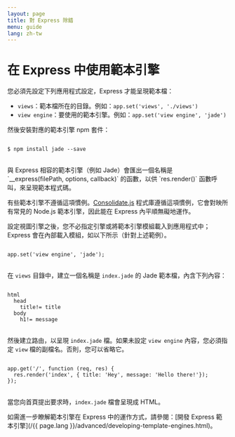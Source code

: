```yaml
---
layout: page
title: 對 Express 除錯
menu: guide
lang: zh-tw
---
```


# 在 Express 中使用範本引擎

您必須先設定下列應用程式設定，Express 才能呈現範本檔：

* `views`：範本檔所在的目錄。例如：`app.set('views', './views')`
* `view engine`：要使用的範本引擎。例如：`app.set('view engine', 'jade')`

然後安裝對應的範本引擎 npm 套件：

<pre>
<code class="language-sh" translate="no">
$ npm install jade --save
</code>
</pre>

<div class="doc-box doc-notice" markdown="1">
與 Express 相容的範本引擎（例如 Jade）會匯出一個名稱是 `__express(filePath, options, callback)` 的函數，以供 `res.render()` 函數呼叫，來呈現範本程式碼。

有些範本引擎不遵循這項慣例。[Consolidate.js](https://www.npmjs.org/package/consolidate) 程式庫遵循這項慣例，它會對映所有常見的 Node.js 範本引擎，因此能在 Express 內平順無礙地運作。
</div>

設定視圖引擎之後，您不必指定引擎或將範本引擎模組載入到應用程式中；Express 會在內部載入模組，如以下所示（針對上述範例）。

<pre>
<code class="language-javascript" translate="no">
app.set('view engine', 'jade');
</code>
</pre>

在 `views` 目錄中，建立一個名稱是 `index.jade` 的 Jade 範本檔，內含下列內容：

<pre>
<code class="language-javascript" translate="no">
html
  head
    title!= title
  body
    h1!= message
</code>
</pre>

然後建立路由，以呈現 `index.jade` 檔。如果未設定 `view engine` 內容，您必須指定 `view` 檔的副檔名。否則，您可以省略它。

<pre>
<code class="language-javascript" translate="no">
app.get('/', function (req, res) {
  res.render('index', { title: 'Hey', message: 'Hello there!'});
});
</code>
</pre>

當您向首頁提出要求時，`index.jade` 檔會呈現成 HTML。

如需進一步瞭解範本引擎在 Express 中的運作方式，請參閱：[開發 Express 範本引擎](/{{ page.lang }}/advanced/developing-template-engines.html)。
